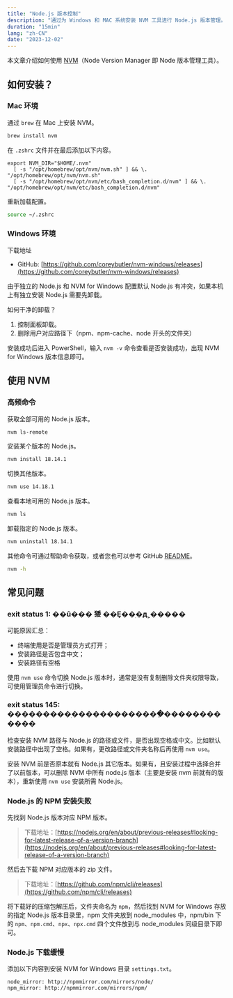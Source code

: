 ```yaml
---
title: "Node.js 版本控制"
description: "通过为 Windows 和 MAC 系统安装 NVM 工具进行 Node.js 版本管理。"
duration: "15min"
lang: "zh-CN"
date: "2023-12-02"
---
```


本文章介绍如何使用 [NVM](https://github.com/nvm-sh/nvm)（Node Version Manager 即 Node 版本管理工具）。

## 如何安装？

### Mac 环境

通过 `brew` 在 Mac 上安装 NVM。

```sh
brew install nvm
```

在 `.zshrc` 文件并在最后添加以下内容。

```
export NVM_DIR="$HOME/.nvm"
  [ -s "/opt/homebrew/opt/nvm/nvm.sh" ] && \. "/opt/homebrew/opt/nvm/nvm.sh"
  [ -s "/opt/homebrew/opt/nvm/etc/bash_completion.d/nvm" ] && \. "/opt/homebrew/opt/nvm/etc/bash_completion.d/nvm"
```

重新加载配置。

```sh
source ~/.zshrc
```

### Windows 环境

下载地址

  - GitHub: [https://github.com/coreybutler/nvm-windows/releases](https://github.com/coreybutler/nvm-windows/releases)

由于独立的 Node.js 和 NVM for Windows 配置默认 Node.js 有冲突，如果本机上有独立安装 Node.js 需要先卸载。

如何干净的卸载？

  1. 控制面板卸载。
  2. 删除用户对应路径下（npm、npm-cache、node 开头的文件夹）

安装成功后进入 PowerShell，输入 `nvm -v` 命令查看是否安装成功，出现 NVM for Windows 版本信息即可。

## 使用 NVM

### 高频命令

获取全部可用的 Node.js 版本。

```sh
nvm ls-remote
```

安装某个版本的 Node.js。

```sh
nvm install 18.14.1
```

切换其他版本。

```sh
nvm use 14.18.1
```

查看本地可用的 Node.js 版本。

```sh
nvm ls
```

卸载指定的 Node.js 版本。

```sh
nvm uninstall 18.14.1
```

其他命令可通过帮助命令获取，或者您也可以参考 GitHub [README](https://github.com/nvm-sh/nvm)。

```sh
nvm -h
```

## 常见问题

### exit status 1: ��û��� 㹻 ��Ȩ��ִ�д˲�����

可能原因汇总：

- 终端使用是否是管理员方式打开；
- 安装路径是否包含中文；
- 安装路径有空格

使用 `nvm use` 命令切换 Node.js 版本时，通常是没有复制删除文件夹权限导致，可使用管理员命令进行切换。

### exit status 145: ���������ִ�������������ִ������������

检查安装 NVM 路径与 Node.js 的路径或文件，是否出现空格或中文。比如默认安装路径中出现了空格。如果有，更改路径或文件夹名称后再使用 `nvm use`。

安装 NVM 前是否原本就有 Node.js 其它版本。如果有，且安装过程中选择合并了以前版本，可以删除 NVM 中所有 node.js 版本（主要是安装 nvm 前就有的版本），重新使用 `nvm use` 安装所需 Node.js。

### Node.js 的 NPM 安装失败

先找到 Node.js 版本对应 NPM 版本。

> 下载地址：[https://nodejs.org/en/about/previous-releases#looking-for-latest-release-of-a-version-branch](https://nodejs.org/en/about/previous-releases#looking-for-latest-release-of-a-version-branch)

然后去下载 NPM 对应版本的 zip 文件。

> 下载地址：[https://github.com/npm/cli/releases](https://github.com/npm/cli/releases)

将下载好的压缩包解压后，文件夹命名为 `npm`，然后找到 NVM for Windows 存放的指定 Node.js 版本目录里，npm 文件夹放到 node_modules 中，npm/bin 下的 `npm`、`npm.cmd`、`npx`、`npx.cmd` 四个文件放到与 node_modules 同级目录下即可。

### Node.js 下载缓慢

添加以下内容到安装 NVM for Windows 目录 `settings.txt`。

```
node_mirror: http://npmmirror.com/mirrors/node/
npm_mirror: http://npmmirror.com/mirrors/npm/
```
